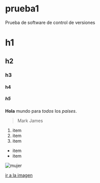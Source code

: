# prueba1
Prueba de software de control de versiones

# h1
## h2
### h3 
#### h4
##### h5

**Hola** mundo para *todos* los _paises_.

> Mark James

1. item
2. item
3. item 
  * item
  * item
  
![mujer](https://proxy.duckduckgo.com/iu/?u=http%3A%2F%2Fpics.filmaffinity.com%2FPerras-735767772-large.jpg&f=1)

[ir a la imagen](https://proxy.duckduckgo.com/iu/?u=http%3A%2F%2Fpics.filmaffinity.com%2FPerras-735767772-large.jpg&f=1)

